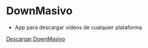 # DownMasivo

- App para descargar videos de cualquier plataforma

[Descargar DownMasivo](https://github.com/SaraLunaDev/DownMasivo/releases/download/DownMasivo/DownMasivo.zip)
